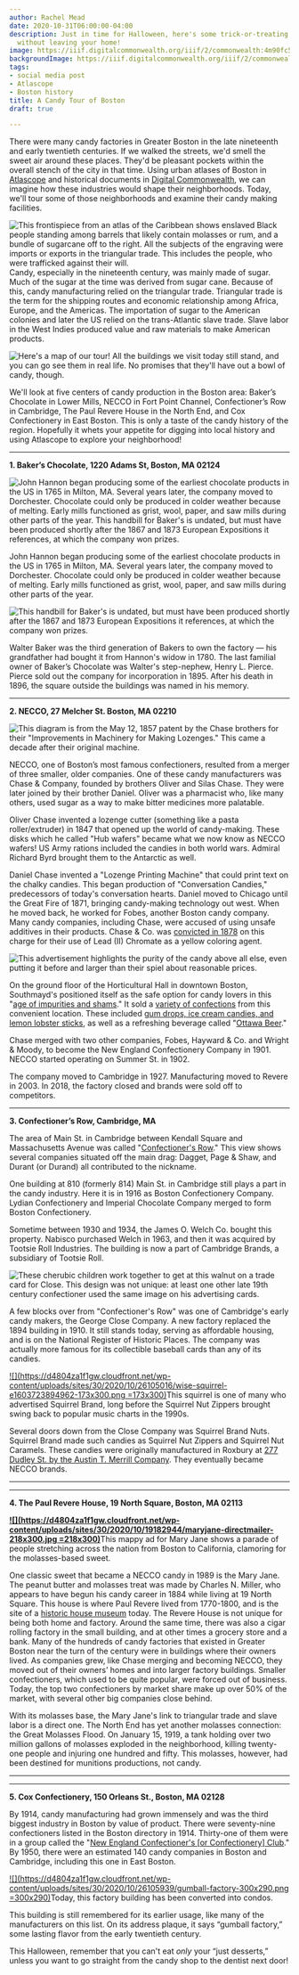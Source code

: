 ```yaml
---
author: Rachel Mead
date: 2020-10-31T06:00:00-04:00
description: Just in time for Halloween, here's some trick-or-treating you can do
  without leaving your home!
image: https://iiif.digitalcommonwealth.org/iiif/2/commonwealth:4m90fc57z/1638,1099,1729,1631/,800/0/default.jpg
backgroundImage: https://iiif.digitalcommonwealth.org/iiif/2/commonwealth:4m90fc57z/1638,1099,1729,1631/,800/0/default.jpg
tags:
- social media post
- Atlascope
- Boston history
title: A Candy Tour of Boston
draft: true

---
```

There were many candy factories in Greater Boston in the late nineteenth and early twentieth centuries. If we walked the streets, we'd smell the sweet air around these places. They'd be pleasant pockets within the overall stench of the city in that time. Using urban atlases of Boston in [Atlascope](http://atlascope.leventhalmap.org/) and historical documents in [Digital Commonwealth](https://www.digitalcommonwealth.org/), we can imagine how these industries would shape their neighborhoods. Today, we'll tour some of those neighborhoods and examine their candy making facilities.

![This frontispiece from an atlas of the Caribbean shows enslaved Black people standing among barrels that likely contain molasses or rum, and a bundle of sugarcane off to the right. All the subjects of the engraving were imports or exports in the triangular trade. This includes the people, who were trafficked against their will.](https://iiif.digitalcommonwealth.org/iiif/2/commonwealth:3f462x83x/full/,1200/0/default.jpg)Candy, especially in the nineteenth century, was mainly made of sugar. Much of the sugar at the time was derived from sugar cane. Because of this, candy manufacturing relied on the triangular trade. Triangular trade is the term for the shipping routes and economic relationship among Africa, Europe, and the Americas. The importation of sugar to the American colonies and later the US relied on the trans-Atlantic slave trade. Slave labor in the West Indies produced value and raw materials to make American products.

![Here's a map of our tour! All the buildings we visit today still stand, and you can go see them in real life. No promises that they'll have out a bowl of candy, though.](/uploads/tour-stops.PNG "Tour Map")

We'll look at five centers of candy production in the Boston area: Baker’s Chocolate in Lower Mills, NECCO in Fort Point Channel, Confectioner’s Row in Cambridge, The Paul Revere House in the North End, and Cox Confectionery in East Boston. This is only a taste of the candy history of the region. Hopefully it whets your appetite for digging into local history and using Atlascope to explore your neighborhood!

***

**1. Baker’s Chocolate, 1220 Adams St, Boston, MA 02124**

![ John Hannon began producing some of the earliest chocolate products in the US in 1765 in Milton, MA. Several years later, the company moved to Dorchester. Chocolate could only be produced in colder weather because of melting. Early mills functioned as grist, wool, paper, and saw mills during other parts of the year.   This handbill for Baker's is undated, but must have been produced shortly after the 1867 and 1873 European Expositions it references, at which the company won prizes.](https://iiif.digitalcommonwealth.org/iiif/2/commonwealth:7m01bp420/full/,1200/0/default.jpg)

John Hannon began producing some of the earliest chocolate products in the US in 1765 in Milton, MA. Several years later, the company moved to Dorchester. Chocolate could only be produced in colder weather because of melting. Early mills functioned as grist, wool, paper, and saw mills during other parts of the year.

![This handbill for Baker's is undated, but must have been produced shortly after the 1867 and 1873 European Expositions it references, at which the company won prizes.](/uploads/bakerfactory.PNG)

Walter Baker was the third generation of Bakers to own the factory — his grandfather had bought it from Hannon's widow in 1780. The last familial owner of Baker’s Chocolate was Walter's step-nephew, Henry L. Pierce. Pierce sold out the company for incorporation in 1895. After his death in 1896, the square outside the buildings was named in his memory.

***

**2. NECCO, 27 Melcher St. Boston, MA 02210**

![This diagram is from the May 12, 1857 patent by the Chase brothers for their "Improvements in Machinery for Making Lozenges." This came a decade after their original machine.](/uploads/patent.PNG)

NECCO, one of Boston’s most famous confectioners, resulted from a merger of three smaller, older companies. One of these candy manufacturers was Chase & Company, founded by brothers Oliver and Silas Chase. They were later joined by their brother Daniel. Oliver was a pharmacist who, like many others, used sugar as a way to make bitter medicines more palatable.

Oliver Chase invented a lozenge cutter (something like a pasta roller/extruder) in 1847 that opened up the world of candy-making. These disks which he called "Hub wafers" became what we now know as NECCO wafers! US Army rations included the candies in both world wars. Admiral Richard Byrd brought them to the Antarctic as well.

Daniel Chase invented a "Lozenge Printing Machine" that could print text on the chalky candies. This began production of "Conversation Candies," predecessors of today's conversation hearts. Daniel moved to Chicago until the Great Fire of 1871, bringing candy-making technology out west. When he moved back, he worked for Fobes, another Boston candy company. Many candy companies, including Chase, were accused of using unsafe additives in their products. Chase & Co. was [convicted in 1878](https://link.gale.com/apps/doc/GT3006577512/NCNP?u=mlin_b_bpublic&sid=NCNP&xid=e674e3eb) on this charge for their use of Lead (II) Chromate as a yellow coloring agent.

![This advertisement highlights the purity of the candy above all else, even putting it before and larger than their spiel about reasonable prices.](/uploads/southmayd-pure.PNG)

On the ground floor of the Horticultural Hall in downtown Boston, Southmayd's positioned itself as the safe option for candy lovers in this "[age of impurities and shams](https://link.gale.com/apps/doc/GT3001741538/NCNP?u=mlin_b_bpublic&sid=NCNP&xid=35f54dc8)." It sold a [variety of confections](https://link.gale.com/apps/doc/GT3001740583/NCNP?u=mlin_b_bpublic&sid=NCNP&xid=910ca1f5) from this convenient location. These included [gum drops, ice cream candies, and lemon lobster sticks](https://www.google.com/books/edition/The_Boston_Almanac_for_the_Year/-YQBAAAAYAAJ?hl=en&gbpv=1&dq=%22southmayd%22+candy+boston&pg=RA8-PA5&printsec=frontcover), as well as a refreshing beverage called "[Ottawa Beer](https://link.gale.com/apps/doc/GT3009821367/NCNP?u=mlin_b_bpublic&sid=NCNP&xid=08775af7)."

Chase merged with two other companies, Fobes, Hayward & Co. and Wright & Moody, to become the New England Confectionery Company in 1901. NECCO started operating on Summer St. in 1902.

The company moved to Cambridge in 1927. Manufacturing moved to Revere in 2003. In 2018, the factory closed and brands were sold off to competitors.

***

**3. Confectioner’s Row, Cambridge, MA**

The area of Main St. in Cambridge between Kendall Square and Massachusetts Avenue was called "[Confectioner's Row](https://cambridgehistory.org/candy/overview.html)." This view shows several companies situated off the main drag: Dagget, Page & Shaw, and Durant (or Durand) all contributed to the nickname.

One building at 810 (formerly 814) Main St. in Cambridge still plays a part in the candy industry. Here it is in 1916 as Boston Confectionery Company. Lydian Confectionery and Imperial Chocolate Company merged to form Boston Confectionery.

Sometime between 1930 and 1934, the James O. Welch Co. bought this property. Nabisco purchased Welch in 1963, and then it was acquired by Tootsie Roll Industries. The building is now a part of Cambridge Brands, a subsidiary of Tootsie Roll.

![These cherubic children work together to get at this walnut on a trade card for Close. This design was not unique: at least one other late 19th century confectioner used the same image on his advertising cards.](/uploads/close-ad.png)

A few blocks over from "Confectioner's Row" was one of Cambridge's early candy makers, the George Close Company. A new factory replaced the 1894 building in 1910. It still stands today, serving as affordable housing, and is on the National Register of Historic Places. The company was actually more famous for its collectible baseball cards than any of its candies.

[![](https://d4804za1f1gw.cloudfront.net/wp-content/uploads/sites/30/2020/10/26105016/wise-squirrel-e1603723894962-173x300.png =173x300)](https://www.historicnewengland.org/explore/collections-access/gusn/287574/)This squirrel is one of many who advertised Squirrel Brand, long before the Squirrel Nut Zippers brought swing back to popular music charts in the 1990s.

Several doors down from the Close Company was Squirrel Brand Nuts. Squirrel Brand made such candies as Squirrel Nut Zippers and Squirrel Nut Caramels. These candies were originally manufactured in Roxbury at [277 Dudley St. by the Austin T. Merrill Company](https://www.ancestrylibrary.com/imageviewer/collections/2469/images/8938611?treeid=&personid=&rc=&usePUB=true&_phsrc=XUf16&_phstart=successSource&pId=461165720). They eventually became NECCO brands.

****

***

**4. The Paul Revere House, 19 North Square, Boston, MA 02113**

[**![](https://d4804za1f1gw.cloudfront.net/wp-content/uploads/sites/30/2020/10/19182944/maryjane-directmailer-218x300.jpg =218x300)**](https://www.candystore.com/blog/facts-trivia/necco-history-timeline)This mappy ad for Mary Jane shows a parade of people stretching across the nation from Boston to California, clamoring for the molasses-based sweet.

One classic sweet that became a NECCO candy in 1989 is the Mary Jane. The peanut butter and molasses treat was made by Charles N. Miller, who appears to have begun his candy career in 1884 while living at 19 North Square. This house is where Paul Revere lived from 1770-1800, and is the site of a [historic house museum](http://paulreverehouse.org/) today. The Revere House is not unique for being both home and factory. Around the same time, there was also a cigar rolling factory in the small building, and at other times a grocery store and a bank. Many of the hundreds of candy factories that existed in Greater Boston near the turn of the century were in buildings where their owners lived. As companies grew, like Chase merging and becoming NECCO, they moved out of their owners’ homes and into larger factory buildings. Smaller confectioners, which used to be quite popular, were forced out of business. Today, the top two confectioners by market share make up over 50% of the market, with several other big companies close behind.

With its molasses base, the Mary Jane's link to triangular trade and slave labor is a direct one. The North End has yet another molasses connection: the Great Molasses Flood. On January 15, 1919, a tank holding over two million gallons of molasses exploded in the neighborhood, killing twenty-one people and injuring one hundred and fifty. This molasses, however, had been destined for munitions productions, not candy.

****

***

**5. Cox Confectionery, 150 Orleans St., Boston, MA 02128**

By 1914, candy manufacturing had grown immensely and was the third biggest industry in Boston by value of product. There were seventy-nine confectioners listed in the Boston directory in 1914. Thirty-one of them were in a group called the "[New England Confectioner's \[or Confectionery\] Club](https://search-proquest-com.ezproxy.bpl.org/docview/502827678?accountid=9675)." By 1950, there were an estimated 140 candy companies in Boston and Cambridge, including this one in East Boston.

[![](https://d4804za1f1gw.cloudfront.net/wp-content/uploads/sites/30/2020/10/26105939/gumball-factory-300x290.png =300x290)](https://www.google.com/maps/uv?pb=!1s0x89e370430fb77413%3A0xdcb3bac679b9ec29!3m1!7e115!4shttps%3A%2F%2Flh5.googleusercontent.com%2Fp%2FAF1QipNsX36BJ8BqqvzOroks-pKVd3qLbtt0rElSe6vC%3Dw232-h160-k-no!5sgumball%20factory%20lofts%20-%20Google%20Search!15sCgIgAQ&imagekey=!1e2!2sXAGvSP3IReWN8UaNbQ20ZA&hl=en&sa=X&ved=2ahUKEwifkduG3dLsAhVrlHIEHXNCBeYQoiowCnoECBAQAw)Today, this factory building has been converted into condos.

This building is still remembered for its earlier usage, like many of the manufacturers on this list. On its address plaque, it says “gumball factory,” some lasting flavor from the early twentieth century.

This Halloween, remember that you can't eat _only_ your “just desserts,” unless you want to go straight from the candy shop to the dentist next door!